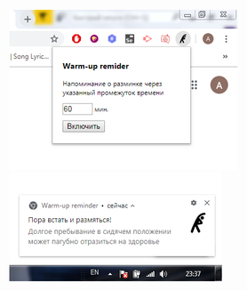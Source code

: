![Alt text](screenshots/activation.png?raw=true "activation of extension")
![Alt text](screenshots/notification.png?raw=true "window of notification")
